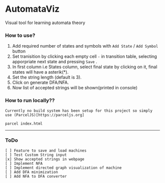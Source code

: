 # AutomataViz
Visual tool for learning automata theory

### How to use?

1. Add required number of states and symbols with `Add State` / `Add Symbol` button
2. Set tranisition by clicking each empty cell `-` in transition table, selecting apporpriate next state and pressing `Save` .
3. In first column i.e States column, select final state by clicking on it, final states will have a asterik(*).
4. Set the string length (default is 3).
5. Click on generate DFA/NFA.
6. Now list of accepted strings will be shown(printed in console)

### How to run locally??

    Currently no build system has been setup for this project so simply use (ParcelJS)[https://parceljs.org]
`parcel index.html` 

---------

### ToDo

    [ ] Feature to save and load machines
    [ ] Test Custom String input
    [x] Show accepted strings in webpage  
    [ ] Implement NFA
    [ ] Implement directed graph visualization of machine
    [ ] Add DFA minimization
    [ ] Add NFA to DFA converter

